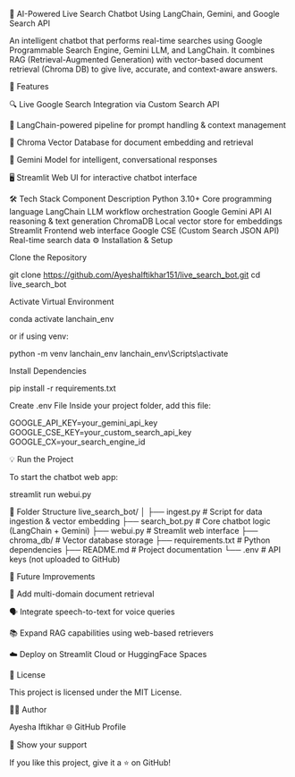 🧠 AI-Powered Live Search Chatbot
Using LangChain, Gemini, and Google Search API

An intelligent chatbot that performs real-time searches using Google Programmable Search Engine, Gemini LLM, and LangChain.
It combines RAG (Retrieval-Augmented Generation) with vector-based document retrieval (Chroma DB) to give live, accurate, and context-aware answers.

🚀 Features

🔍 Live Google Search Integration via Custom Search API

🧩 LangChain-powered pipeline for prompt handling & context management

💾 Chroma Vector Database for document embedding and retrieval

💬 Gemini Model for intelligent, conversational responses

🖥️ Streamlit Web UI for interactive chatbot interface

🛠️ Tech Stack
Component	Description
Python 3.10+	Core programming language
LangChain	LLM workflow orchestration
Google Gemini API	AI reasoning & text generation
ChromaDB	Local vector store for embeddings
Streamlit	Frontend web interface
Google CSE (Custom Search JSON API)	Real-time search data
⚙️ Installation & Setup

Clone the Repository

git clone https://github.com/AyeshaIftikhar151/live_search_bot.git
cd live_search_bot


Activate Virtual Environment

conda activate lanchain_env


or if using venv:

python -m venv lanchain_env
lanchain_env\Scripts\activate


Install Dependencies

pip install -r requirements.txt


Create .env File
Inside your project folder, add this file:

GOOGLE_API_KEY=your_gemini_api_key
GOOGLE_CSE_KEY=your_custom_search_api_key
GOOGLE_CX=your_search_engine_id

💡 Run the Project

To start the chatbot web app:

streamlit run webui.py

🧱 Folder Structure
live_search_bot/
│
├── ingest.py               # Script for data ingestion & vector embedding
├── search_bot.py           # Core chatbot logic (LangChain + Gemini)
├── webui.py                # Streamlit web interface
├── chroma_db/              # Vector database storage
├── requirements.txt        # Python dependencies
├── README.md               # Project documentation
└── .env                    # API keys (not uploaded to GitHub)

🧭 Future Improvements

🤖 Add multi-domain document retrieval

🗣️ Integrate speech-to-text for voice queries

📚 Expand RAG capabilities using web-based retrievers

☁️ Deploy on Streamlit Cloud or HuggingFace Spaces

📜 License

This project is licensed under the MIT License.

👩‍💻 Author

Ayesha Iftikhar
🌐 GitHub Profile

🌟 Show your support

If you like this project, give it a ⭐ on GitHub!